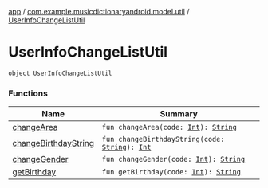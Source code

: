 [app](../../index.md) / [com.example.musicdictionaryandroid.model.util](../index.md) / [UserInfoChangeListUtil](./index.md)

# UserInfoChangeListUtil

`object UserInfoChangeListUtil`

### Functions

| Name | Summary |
|---|---|
| [changeArea](change-area.md) | `fun changeArea(code: `[`Int`](https://kotlinlang.org/api/latest/jvm/stdlib/kotlin/-int/index.html)`): `[`String`](https://kotlinlang.org/api/latest/jvm/stdlib/kotlin/-string/index.html) |
| [changeBirthdayString](change-birthday-string.md) | `fun changeBirthdayString(code: `[`String`](https://kotlinlang.org/api/latest/jvm/stdlib/kotlin/-string/index.html)`): `[`Int`](https://kotlinlang.org/api/latest/jvm/stdlib/kotlin/-int/index.html) |
| [changeGender](change-gender.md) | `fun changeGender(code: `[`Int`](https://kotlinlang.org/api/latest/jvm/stdlib/kotlin/-int/index.html)`): `[`String`](https://kotlinlang.org/api/latest/jvm/stdlib/kotlin/-string/index.html) |
| [getBirthday](get-birthday.md) | `fun getBirthday(code: `[`Int`](https://kotlinlang.org/api/latest/jvm/stdlib/kotlin/-int/index.html)`): `[`String`](https://kotlinlang.org/api/latest/jvm/stdlib/kotlin/-string/index.html) |

